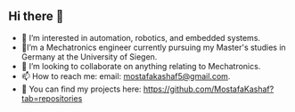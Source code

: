 ## Hi there 👋

- 👀 I’m interested in automation, robotics, and embedded systems.
- 🌱I’m a Mechatronics engineer currently pursuing my Master's studies in Germany at the University of Siegen.
- 💞️ I’m looking to collaborate on anything relating to Mechatronics.
- 📫 How to reach me: email: mostafakashaf5@gmail.com.
- 🙌 You can find my projects here: https://github.com/MostafaKashaf?tab=repositories
